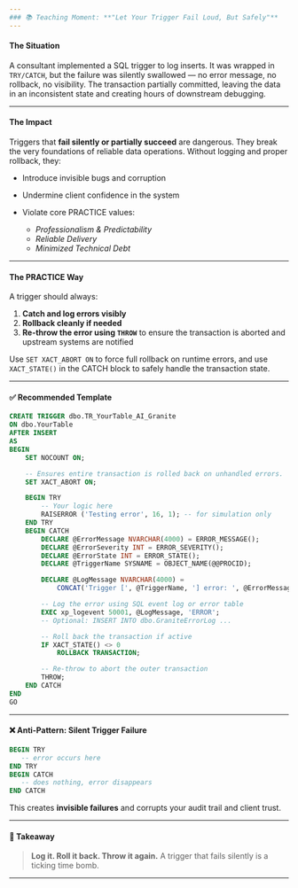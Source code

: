 ```yaml
---
### 📚 Teaching Moment: **"Let Your Trigger Fail Loud, But Safely"**
---
```


#### **The Situation**

A consultant implemented a SQL trigger to log inserts. It was wrapped in `TRY/CATCH`, but the failure was silently swallowed — no error message, no rollback, no visibility. The transaction partially committed, leaving the data in an inconsistent state and creating hours of downstream debugging.

---

#### **The Impact**

Triggers that **fail silently or partially succeed** are dangerous. They break the very foundations of reliable data operations. Without logging and proper rollback, they:

- Introduce invisible bugs and corruption
- Undermine client confidence in the system
- Violate core PRACTICE values:

  - _Professionalism & Predictability_
  - _Reliable Delivery_
  - _Minimized Technical Debt_

---

#### **The PRACTICE Way**

A trigger should always:

1. **Catch and log errors visibly**
2. **Rollback cleanly if needed**
3. **Re-throw the error using `THROW`** to ensure the transaction is aborted and upstream systems are notified

Use `SET XACT_ABORT ON` to force full rollback on runtime errors, and use `XACT_STATE()` in the CATCH block to safely handle the transaction state.

---

#### ✅ **Recommended Template**

```sql
CREATE TRIGGER dbo.TR_YourTable_AI_Granite
ON dbo.YourTable
AFTER INSERT
AS
BEGIN
    SET NOCOUNT ON;

    -- Ensures entire transaction is rolled back on unhandled errors.
    SET XACT_ABORT ON;

    BEGIN TRY
        -- Your logic here
        RAISERROR ('Testing error', 16, 1); -- for simulation only
    END TRY
    BEGIN CATCH
        DECLARE @ErrorMessage NVARCHAR(4000) = ERROR_MESSAGE();
        DECLARE @ErrorSeverity INT = ERROR_SEVERITY();
        DECLARE @ErrorState INT = ERROR_STATE();
        DECLARE @TriggerName SYSNAME = OBJECT_NAME(@@PROCID);

        DECLARE @LogMessage NVARCHAR(4000) =
            CONCAT('Trigger [', @TriggerName, '] error: ', @ErrorMessage);

        -- Log the error using SQL event log or error table
        EXEC xp_logevent 50001, @LogMessage, 'ERROR';
        -- Optional: INSERT INTO dbo.GraniteErrorLog ...

        -- Roll back the transaction if active
        IF XACT_STATE() <> 0
            ROLLBACK TRANSACTION;

        -- Re-throw to abort the outer transaction
        THROW;
    END CATCH
END
GO
```

---

#### ❌ **Anti-Pattern: Silent Trigger Failure**

```sql
BEGIN TRY
   -- error occurs here
END TRY
BEGIN CATCH
   -- does nothing, error disappears
END CATCH
```

This creates **invisible failures** and corrupts your audit trail and client trust.

---

#### 🔑 **Takeaway**

> **Log it. Roll it back. Throw it again.**
> A trigger that fails silently is a ticking time bomb.

---

